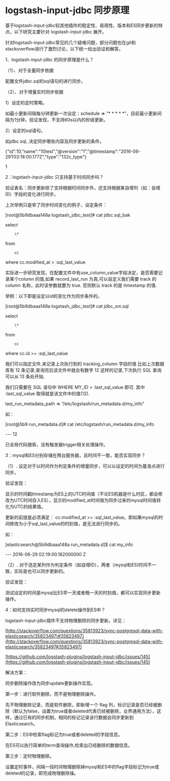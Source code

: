 # logstash-input-jdbc 同步原理

基于logstash-input-jdbc较其他插件的稳定性、易用性、版本和ES同步更新的特点，以下研究主要针对 logstash-input-jdbc 展开。

针对logstash-input-jdbc常见的几个疑难问题，部分问题也在git和stackoverflow进行了激烈讨论，以下统一给出验证和解答。

1、logstash-input-jdbc 的同步原理是什么？

（1）、对于全量同步依据

配置文件jdbc.sql的sql语句的进行同步。

（2）、对于增量实时同步依据

1）设定的定时策略。

如最小更新间隔每分钟更新一次设定：schedule =&gt; “\* \* \* \* \*”，目前最小更新间隔为1分钟，验证发现，不支持60s以内的秒级更新。

2）设定的sql语句。

如jdbc.sql, 决定同步哪些内容及同步更新的条件。

{"id":10,"name":"10test","@version":"1","@timestamp":"2016-06-29T03:18:00.177Z","type":"132c\_type"}

1

2：logstash-input-jdbc 只支持基于时间同步吗？

验证表名：同步更新除了支持根据时间同步外，还支持根据某自增列（如：自增ID）字段的变化进行同步。

上次举例只是举了同步时间变化的例子，设定条件：

\[root@5b9dbaaa148a logstash\_jdbc\_test\]\# cat jdbc.sql\_bak

select

```
    \*
```

from

```
    cc
```

where   cc.modified\_at &gt; :sql\_last\_value

实际进一步研究发现，在配置文件中有use\_column\_value字段决定，是否需要记录某个column 的值,如果 record\_last\_run 为真,可以自定义我们需要 track 的 column 名称，此时该参数就要为 true. 否则默认 track 的是 timestamp 的值.

举例：以下即是设定以id的变化作为同步条件的。

\[root@5b9dbaaa148a logstash\_jdbc\_test\]\# cat jdbc\_xm.sql

select

```
    \*
```

from

```
    cc
```

where   cc.id &gt;= :sql\_last\_value

我们可以指定文件,来记录上次执行到的 tracking\_column 字段的值 比如上次数据库有 12 条记录,查询完后该文件中就会有数字 12 这样的记录,下次执行 SQL 查询可以从 13 条处开始.

我们只需要在 SQL 语句中 WHERE MY\_ID &gt; :last\_sql\_value 即可. 其中 :last\_sql\_value 取得就是该文件中的值\(12\).

last\_run\_metadata\_path =&gt; “/etc/logstash/run\_metadata.d/my\_info”

如：

\[root@5b9 run\_metadata.d\]\# cat /etc/logstash/run\_metadata.d/my\_info

--- 12

已全局代码搜索，没有触发器trigger相关处理操作。

3：mysql和ES分别存储在两台服务器，且时间不一致，能否实现同步？

（1）. 设定对于以时间作为判定条件的增量同步，可以以设定的时间为基准点进行同步。

验证发现：

显示的时间戳timestamp为ES上的UTC时间值（不论ES机器是什么时区，都会修改为UTC时间存入ES），显示的modified\_at时间值为同步过来的mysql时间值转化为UTC的结果值。

更新的前提是必须满足： cc.modified\_at &gt;= :sql\_last\_value。即如果mysql的时间修改为小于sql\_last\_value的时刻值，是无法进行同步的。

如：

\[elasticsearch@5b9dbaaa148a run\_metadata.d\]$ cat my\_info

--- 2016-06-29 02:19:00.182000000 Z

（2）. 对于选定某列作为判定条件（如自增ID），两者（mysql和ES\)时间不一致，实际是也可以同步更新的。

验证发现：

测试设定的时间是mysql比ES早一天或者晚一天的时刻值，都可以实现同步更新操作。

4：如何支持实时同步mysql的delete操作到ES中？

logstash-input-jdbc插件不支持物理删除的同步更新。详见：

[http://stackoverflow.com/questions/35813923/sync-postgresql-data-with-elasticsearch/35823497\#35823497](http://stackoverflow.com/questions/35813923/sync-postgresql-data-with-elasticsearch/35823497#35823497)

[https://github.com/logstash-plugins/logstash-input-jdbc/issues/145](https://github.com/logstash-plugins/logstash-input-jdbc/issues/145)

解决方案：

同步删除操作改为同步update更新操作实现。

第一步：进行软件删除，而不是物理删除操作。

先不物理删除记录，而是软件删除，即新增一个 flag 列，标识记录是否已经被删除（默认为false，设置为true或者deleted代表已经被删除，业界通用方法），这样，通过已有的同步机制，相同的标记记录该行数据会同步更新到Elasticsearch。

第二步：ES中检索flag标记为true或者deleted的字段信息。

在ES可以执行简单的term查询操作,检索出已经删除的数据信息。

第三步：定时物理删除。

设置定时事件，间隔一段时间物理删除掉mysql和ES中的flag字段标记为true或deleted的记录，即完成物理删除操。

